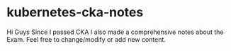 # kubernetes-cka-notes

Hi Guys Since I passed CKA I also made a comprehensive notes about the Exam. Feel free to change/modify or add new content. 
